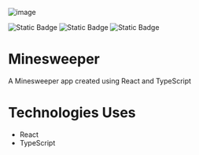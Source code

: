 ![image](https://github.com/user-attachments/assets/02b4fd66-c777-4fd0-b646-1e47133e8cd0)


![Static Badge](https://img.shields.io/badge/React-js-blue)
![Static Badge](https://img.shields.io/badge/Type-Script-blue)
![Static Badge](https://img.shields.io/badge/CSS-yellow)


# Minesweeper
A Minesweeper app created using React and TypeScript

# Technologies Uses
- React
- TypeScript
